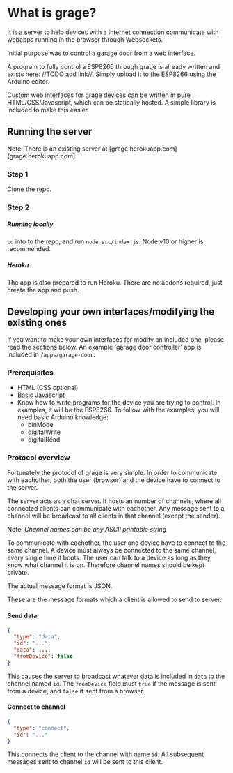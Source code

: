 # What is grage?

It is a server to help devices with a internet connection
communicate with webapps running in the browser through Websockets.

Initial purpose was to control a garage door from a web interface.

A program to fully control a ESP8266 through grage is already written 
and exists here: //TODO add link//. Simply upload it to the ESP8266 using
the Arduino editor.

Custom web interfaces for grage devices can be written in pure
HTML/CSS/Javascript, which can be statically hosted. A simple
library is included to make this easier.

## Running the server

Note: There is an existing server at [grage.herokuapp.com](grage.herokuapp.com]

### Step 1

Clone the repo.

### Step 2

##### Running locally

`cd` into to the repo, and run `node src/index.js`.
Node v10 or higher is recommended.

##### Heroku

The app is also prepared to run Heroku.
There are no addons required, just create the app and push.

## Developing your own interfaces/modifying the existing ones

If you want to make your own interfaces for modify an included one,
please read the sections below. An example 'garage door controller'
app is included in `/apps/garage-door`.

### Prerequisites

 - HTML (CSS optional)
 - Basic Javascript
 - Know how to write programs for the 
 device you are trying to control.
 In examples, it will be the ESP8266.
 To follow with the examples, you will need basic
 Arduino knowledge:
    - pinMode
    - digitalWrite
    - digitalRead

### Protocol overview

Fortunately the protocol of grage is very simple. In order to communicate with eachother,
both the user (browser) and the device have to connect to the server.

The server acts as a chat server. It hosts an number of channels, where all connected
clients can communicate with eachother. Any message sent to a channel will be broadcast
to all clients in that channel (except the sender).

Note: *Channel names can be any ASCII printable string*

To communicate with eachother, the user and device have to connect to the same channel.
A device must always be connected to the same channel, every single time it boots.
The user can talk to a device as long as they know what channel it is on. Therefore
channel names should be kept private.

The actual message format is JSON.

These are the message formats which a client is allowed to send to server:

#### Send data
```json
{
  "type": "data",
  "id": "...",
  "data": ...,
  "fromDevice": false
}
```
This causes the server to broadcast whatever data is included in `data` to the channel named `id`.
The `fromDevice` field must `true` if the message is sent from a device, and `false` if
sent from a browser.

#### Connect to channel
```json
{
  "type": "connect",
  "id": "..."
}
```
This connects the client to the channel with name `id`.
 All subsequent messages sent to channel `id` will be sent to this client.


